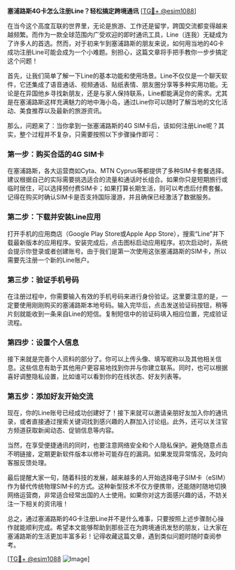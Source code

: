**塞浦路斯4G卡怎么注册Line？轻松搞定跨境通讯** [[TG💪+ @esim1088](https://t.me/s/esim1088)]

在当今这个高度互联的世界里，无论是旅游、工作还是留学，跨国交流都变得越来越频繁。而作为一款全球范围内广受欢迎的即时通讯工具，Line（连我）无疑成为了许多人的首选。然而，对于初来乍到塞浦路斯的朋友来说，如何用当地的4G卡成功注册Line可能会成为一个小难题。别担心，这篇文章将手把手教你一步步搞定这个问题！

首先，让我们简单了解一下Line的基本功能和使用场景。Line不仅仅是一个聊天软件，它还集成了语音通话、视频通话、贴纸表情、朋友圈分享等多种实用功能。无论是在异国他乡寻找新朋友，还是与家人保持联系，Line都能满足你的需求。尤其是在塞浦路斯这样充满魅力的地中海小岛，通过Line你可以随时了解当地的文化活动、美食推荐以及最新的旅游资讯。

那么，问题来了：当你拿到一张塞浦路斯的4G SIM卡后，该如何注册Line呢？其实，整个过程并不复杂，只需要按照以下步骤操作即可：

### 第一步：购买合适的4G SIM卡

在塞浦路斯，各大运营商如Cyta、MTN Cyprus等都提供了多种SIM卡套餐选择。建议根据自己的实际需要挑选适合的流量和通话时长组合。如果你只是短期旅行或临时居住，可以选择预付费SIM卡；如果打算长期生活，则可以考虑后付费套餐。记得在购买时确认SIM卡是否支持国际漫游，并且确保已经激活了数据服务。

### 第二步：下载并安装Line应用

打开手机的应用商店（Google Play Store或Apple App Store），搜索“Line”并下载最新版本的应用程序。安装完成后，点击图标启动应用程序。初次启动时，系统会提示你登录或者创建账号。由于我们是第一次使用这张塞浦路斯的SIM卡，所以需要先注册一个新的Line账户。

### 第三步：验证手机号码

在注册过程中，你需要输入有效的手机号码来进行身份验证。这里要注意的是，一定要使用刚刚购买的塞浦路斯本地号码。输入完毕后，点击发送验证码按钮，稍等片刻就能收到一条来自Line的短信。复制短信中的验证码填入相应位置，完成验证流程。

### 第四步：设置个人信息

接下来就是完善个人资料的部分了。你可以上传头像、填写昵称以及其他相关信息。这些信息有助于其他用户更容易地找到你并与你建立联系。同时，也可以根据喜好调整隐私设置，比如谁可以看到你的在线状态、好友列表等。

### 第五步：添加好友开始交流

现在，你的Line账号已经成功创建好了！接下来就可以邀请亲朋好友加入你的通讯录，或者直接通过搜索关键词找到感兴趣的人群加入讨论组。此外，还可以关注官方频道获取新闻动态、促销信息等内容。

当然，在享受便捷通讯的同时，也要注意网络安全和个人隐私保护。避免随意点击不明链接，定期更新软件版本以修补可能存在的漏洞。如果发现异常情况，及时向客服反馈处理。

最后提醒大家一句，随着科技的发展，越来越多的人开始选择电子SIM卡（eSIM）作为替代传统物理SIM卡的方式。这种新型技术不仅方便携带，还能随时随地切换网络运营商，非常适合经常出国的人士使用。如果你对这方面感兴趣的话，不妨关注一下相关的资讯哦！

总之，通过塞浦路斯的4G卡注册Line并不是什么难事，只要按照上述步骤耐心操作就能顺利完成。希望本文能够帮助到那些正在为跨境通讯发愁的朋友，让大家在塞浦路斯的生活更加丰富多彩！记得收藏这篇文章，遇到类似问题时随时查阅参考。

[[TG💪+ @esim1088](https://t.me/s/esim1088) ![Image](https://i.postimg.cc/4NQfJmqS/Snipaste-2025-05-13-00-14-12.png)]